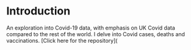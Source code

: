 # Introduction 
An exploration into Covid-19 data, with emphasis on UK Covid data compared to the rest of the world. I delve into Covid cases, deaths and vaccinations.
[Click here for the repository](
